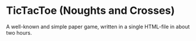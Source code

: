 # TicTacToe (Noughts and Crosses)

A well-known and simple paper game, written in a single HTML-file in about two hours.
